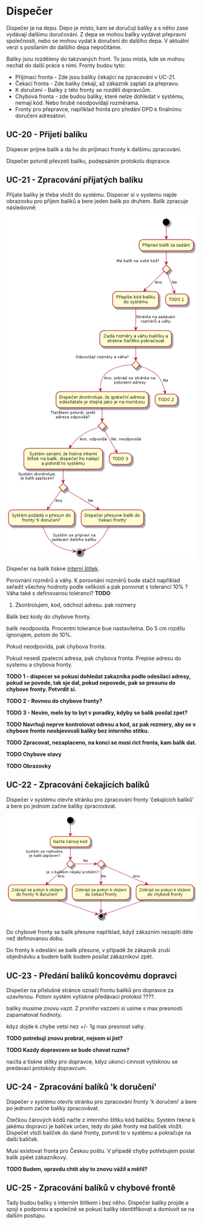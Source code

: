 # Dispečer

Dispečer je na depu. Depo je místo, kam se doručují balíky a s něho zase vydávají dalšímu doručování. Z depa se mohou balíky vydávat přepravní společnosti, nebo se mohou vydat k doručení do dalšího depa. V aktuální verzi s posílaním do dalšího depa nepočítáme. 

Balíky jsou rozděleny do takzvaných front. To jsou místa, kde se mohou nechat do další práce s nimi. Fronty budou tyto:

* Přijímací fronta - Zde jsou balíky čekající na zpracování v UC-21.
* Čekací fronta - Zde balíky čekají, až zákazník zaplatí za přepravu.
* K doručení - Balíky z této fronty se rozdělí dopravcům.
* Chybová fronta - zde budou balíky, které nelze dohledat v systému, nemají kód. Nebo hrubě neodpovídají rozměrama.
* Fronty pro přepravce, napřiklad fronta pro předání DPD k finálnímu doručení adresátovi.

## <a name="UC-20"></a>UC-20 - Přijetí balíku

Dispecer prijme balik a da ho do prijimaci fronty k dalšímu zpracování. 

Dispečer potvrdí převzetí balíku, podepsáním protokolu dopravce.

## <a name="UC-21"></a>UC-21 - Zpracování přijatých balíku

Přijate balíky je třeba vložit do systému. Dispecer si v systemu najde obrazovku pro příjem balíků a bere jeden balik po druhem. Balík zpracuje následovně:

![Proces zpracování přijatých balíků](./diagrams/out/uc-21-activity.png "Proces zpracování přijatých balíků")

Dispečer na balík tiskne [interní štítek](../templates/#T-06).

Porovnání rozměrů a váhy. K porovnání rozměrů bude stačit například seřadit všechny hodnoty podle velikosti a pak porovnat s tolerancí 10% ? Váha také s definovanou tolerancí? **TODO**


1. Zkontrolujem, kod, odchozi adresu. pak rozmery

Balik bez kody do chybove fronty.

balik neodpovida. Procentni tolerance bue nastavitelna. Do 5 cm rozdilu ignorujem, potom do 10%.

Pokud neodpovida, pak chybova fronta.

Pokud nesedi zpatecni adresa, pak chybova fronta. Prepise adresu do systemu a chybova fronty.

**TODO 1 - dispecer se pokusi dohledat zakaznika podle odesilaci adresy, pokud se povede, tak sje dal, pokud nepovede, pak se presunu do chybove fronty. Potvrdit si.**

**TODO 2 - Rovnou do chybove fronty?**

**TODO 3 - Nevim, melo by to byt v poradky, kdyby se balik posilal zpet?**

**TODO Navrhuji neprve kontrolovat odresu a kod, az pak rozmery, aby se v chybove fronte neobjevovali baliky bez interniho stitku.**

**TODO Zpracovat, nezaplaceno, na konci se musi rict fronta, kam balik dat.**

**TODO Chybove stavy**

**TODO Obrazovky**

## <a name="UC-22"></a>UC-22 - Zpracování čekajících balíků

Dispečer v systému otevře stránku pro zpracování fronty ‘čekajících balíků’ a bere po jednom začne balíky zpracovávat.

![Proces zpracování čekajících balíků](./diagrams/out/uc-22-activity.png "Proces zpracování čekajících balíků")

Do chybové fronty se balík přesune například, když zákazním nezapltí déle než definovanou dobu.

Do fronty k odeslání se balík přesune, v případě že zákazník zruší objednávku a budem balík budem posílat zákazníkovi zpět. 

## <a name="UC-23"></a>UC-23 - Předání balíků koncovému dopravci

Dispečer na příslušné stránce označí frontu balíků pro dopravce za uzavřenou. Potom systém vytiskne předávací protokol ????.

baliky musime znovu vazit. Z prvniho vazzeni si usime s max presnosti zapamatovat hodnoty.

kdyz dojde k chybe vetsi nez +/- 1g max presnost vahy.  

**TODO potrebuji znovu probrat, nejsem si jist?**

**TODO Kazdy dopravcem se bude chovat ruzne?**



nacita a tiskne stitky pro dopravce, kdyz ukonci cinnost vytisknou se predavaci protokoly dopravcum.

## <a name="UC-24"></a>UC-24 - Zpracování balíků 'k doručení'

Dispečer v systému otevře stránku pro zpracování fronty 'k doručení' a bere po jednom začne balíky zpracovávat.

Čtečkou čárových kódů načte z interního štítku kód balíčku. Systém řekne k jakému dopravci je balíček určen, tedy do jaké fronty má balíček vložit. Dispečet vloží balíček do dané fronty, potvrdí to v systému a pokračuje na další balíček.

Musí existovat fronta pro Českou poštu. V případě chyby potřebujem poslat balík zpěet zákazníkovy.

**TODO Budem, opravdu chtít aby to znovu vážil a měřil?**

## <a name="UC-25"></a>UC-25 - Zpracování balíků v chybové frontě

Tady budou balíky s interním štítkem i bez něho. Dispečer balíky projde a spojí s podporou a společně se pokusí balíky identitfikovat a domluvit se na dalším postupu. 
